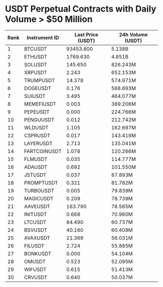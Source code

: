 # USDT Perpetual Contracts with Daily Volume > $50 Million

| Rank | Instrument ID | Last Price (USDT) | 24h Volume (USDT) |
|------|---------------|-------------------|-------------------|
| 1 | BTCUSDT | 93453.800 | 5.138B |
| 2 | ETHUSDT | 1769.630 | 4.851B |
| 3 | SOLUSDT | 145.650 | 826.243M |
| 4 | XRPUSDT | 2.243 | 652.153M |
| 5 | TRUMPUSDT | 14.378 | 574.971M |
| 6 | DOGEUSDT | 0.176 | 568.693M |
| 7 | SUIUSDT | 3.495 | 464.077M |
| 8 | MEMEFIUSDT | 0.003 | 389.206M |
| 9 | PEPEUSDT | 0.000 | 224.766M |
| 10 | PENGUUSDT | 0.012 | 212.742M |
| 11 | WLDUSDT | 1.105 | 162.697M |
| 12 | CSPRUSDT | 0.017 | 143.419M |
| 13 | LAYERUSDT | 2.713 | 135.041M |
| 14 | FARTCOINUSDT | 1.078 | 120.266M |
| 15 | FLMUSDT | 0.035 | 114.777M |
| 16 | ADAUSDT | 0.692 | 101.550M |
| 17 | JSTUSDT | 0.037 | 87.893M |
| 18 | PROMPTUSDT | 0.321 | 81.782M |
| 19 | TURBOUSDT | 0.005 | 79.839M |
| 20 | MAGICUSDT | 0.209 | 78.739M |
| 21 | AAVEUSDT | 163.790 | 78.565M |
| 22 | INITUSDT | 0.668 | 70.960M |
| 23 | LTCUSDT | 84.490 | 60.737M |
| 24 | BSVUSDT | 40.160 | 60.408M |
| 25 | AVAXUSDT | 21.369 | 56.031M |
| 26 | FILUSDT | 2.724 | 55.885M |
| 27 | BONKUSDT | 0.000 | 54.104M |
| 28 | OMUSDT | 0.523 | 52.095M |
| 29 | WIFUSDT | 0.615 | 51.413M |
| 30 | CRVUSDT | 0.640 | 50.037M |
